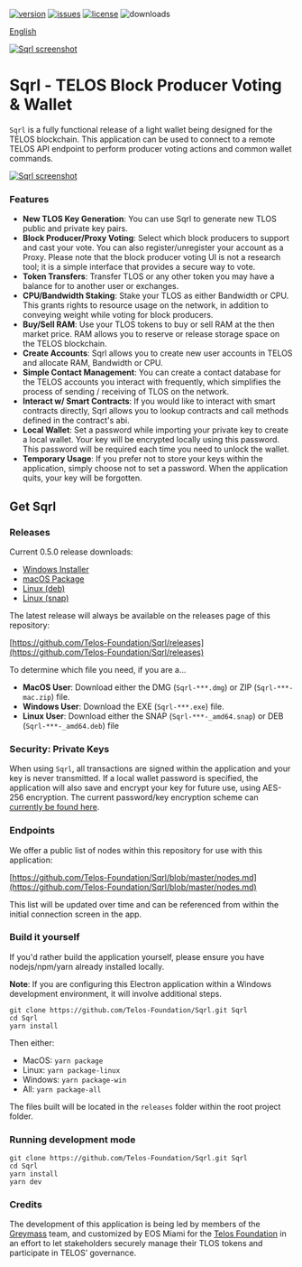 [![version](https://img.shields.io/github/release/Telos-Foundation/Sqrl/all.svg)](https://github.com/Telos-Foundation/Sqrl/releases)
[![issues](https://img.shields.io/github/issues/Telos-Foundation/Sqrl.svg)](https://github.com/Telos-Foundation/Sqrl/issues)
[![license](https://img.shields.io/badge/license-MIT-blue.svg)](https://raw.githubusercontent.com/Telos-Foundation/Sqrl/master/LICENSE)
![downloads](https://img.shields.io/github/downloads/Telos-Foundation/Sqrl/total.svg)

[English](https://github.com/Telos-Foundation/Sqrl/blob/master/README.md)

[![Sqrl screenshot](https://raw.githubusercontent.com/Telos-Foundation/Sqrl/app/renderer/assets/images/sqrl.png)](https://raw.githubusercontent.com/Telos-Foundation/Sqrl/app/renderer/assets/images/sqrl.png)

# Sqrl - TELOS Block Producer Voting & Wallet

`Sqrl` is a fully functional release of a light wallet being designed for the TELOS blockchain. This application can be used to connect to a remote TELOS API endpoint to perform producer voting actions and common wallet commands.

[![Sqrl screenshot](https://raw.githubusercontent.com/Telos-Foundation/Sqrl/master/sqrl.png)](https://raw.githubusercontent.com/Telos-Foundation/Sqrl/master/sqrl.png)

### Features

- **New TLOS Key Generation**: You can use Sqrl to generate new TLOS public and private key pairs.
- **Block Producer/Proxy Voting**: Select which block producers to support and cast your vote. You can also register/unregister your account as a Proxy. Please note that the block producer voting UI is not a research tool; it is a simple interface that provides a secure way to vote.
- **Token Transfers**: Transfer TLOS or any other token you may have a balance for to another user or exchanges.
- **CPU/Bandwidth Staking**: Stake your TLOS as either Bandwidth or CPU. This grants rights to resource usage on the network, in addition to conveying weight while voting for block producers.
- **Buy/Sell RAM**: Use your TLOS tokens to buy or sell RAM at the then market price. RAM allows you to reserve or release storage space on the TELOS blockchain.
- **Create Accounts**: Sqrl allows you to create new user accounts in TELOS and allocate RAM, Bandwidth or CPU.
- **Simple Contact Management**: You can create a contact database for the TELOS accounts you interact with frequently, which simplifies the process of sending / receiving of TLOS on the network.
- **Interact w/ Smart Contracts**: If you would like to interact with smart contracts directly, Sqrl allows you to lookup contracts and call methods defined in the contract's abi.
- **Local Wallet**: Set a password while importing your private key to create a local wallet. Your key will be encrypted locally using this password. This password will be required each time you need to unlock the wallet.
- **Temporary Usage**: If you prefer not to store your keys within the application, simply choose not to set a password. When the application quits, your key will be forgotten.

## Get Sqrl

### Releases

Current 0.5.0 release downloads:

- [Windows Installer](https://github.com/Telos-Foundation/Sqrl/releases/download/v0.5.0/win-Sqrl-0.5.0.exe)
- [macOS Package](https://github.com/Telos-Foundation/Sqrl/releases/download/v0.5.0/mac-Sqrl-0.5.0.dmg)
- [Linux (deb)](https://github.com/Telos-Foundation/Sqrl/releases/download/v0.5.0/linux-Sqrl-0.5.0-amd64.deb)
- [Linux (snap)](https://github.com/Telos-Foundation/Sqrl/releases/download/v0.5.0/linux-Sqrl-0.5.0-amd64.snap)

The latest release will always be available on the releases page of this repository:

[https://github.com/Telos-Foundation/Sqrl/releases](https://github.com/Telos-Foundation/Sqrl/releases)

To determine which file you need, if you are a...

- **MacOS User**: Download either the DMG (`Sqrl-***.dmg`) or ZIP (`Sqrl-***-mac.zip`) file.
- **Windows User**: Download the EXE (`Sqrl-***.exe`) file.
- **Linux User**: Download either the SNAP (`Sqrl-***-_amd64.snap`) or DEB (`Sqrl-***-_amd64.deb`) file

### Security: Private Keys

When using `Sqrl`, all transactions are signed within the application and your key is never transmitted. If a local wallet password is specified, the application will also save and encrypt your key for future use, using AES-256 encryption. The current password/key encryption scheme can [currently be found here](https://github.com/aaroncox/eos-voter/blob/master/app/shared/actions/wallet.js#L71-L86).

### Endpoints

We offer a public list of nodes within this repository for use with this application:

[https://github.com/Telos-Foundation/Sqrl/blob/master/nodes.md](https://github.com/Telos-Foundation/Sqrl/blob/master/nodes.md)

This list will be updated over time and can be referenced from within the initial connection screen in the app.

### Build it yourself

If you'd rather build the application yourself, please ensure you have nodejs/npm/yarn already installed locally.

**Note**: If you are configuring this Electron application within a Windows development environment, it will involve additional steps.

```
git clone https://github.com/Telos-Foundation/Sqrl.git Sqrl
cd Sqrl
yarn install
```

Then either:

- MacOS: `yarn package`
- Linux: `yarn package-linux`
- Windows: `yarn package-win`
- All: `yarn package-all`

The files built will be located in the `releases` folder within the root project folder.

### Running development mode

```
git clone https://github.com/Telos-Foundation/Sqrl.git Sqrl
cd Sqrl
yarn install
yarn dev
```

### Credits

The development of this application is being led by members of the [Greymass](https://greymass.com) team, and customized by EOS Miami for the [Telos Foundation](https://telosfoundation.io) in an effort to let stakeholders securely manage their TLOS tokens and participate in TELOS’ governance.
